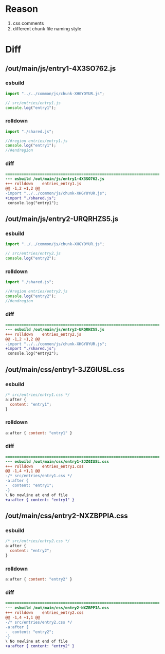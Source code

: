 # Reason
1. css comments
2. different chunk file naming style
# Diff
## /out/main/js/entry1-4X3SO762.js
### esbuild
```js
import "../../common/js/chunk-XHGYOYUR.js";

// src/entries/entry1.js
console.log("entry1");
```
### rolldown
```js
import "./shared.js";

//#region entries/entry1.js
console.log("entry1");
//#endregion

```
### diff
```diff
===================================================================
--- esbuild	/out/main/js/entry1-4X3SO762.js
+++ rolldown	entries_entry1.js
@@ -1,2 +1,2 @@
-import "../../common/js/chunk-XHGYOYUR.js";
+import "./shared.js";
 console.log("entry1");

```
## /out/main/js/entry2-URQRHZS5.js
### esbuild
```js
import "../../common/js/chunk-XHGYOYUR.js";

// src/entries/entry2.js
console.log("entry2");
```
### rolldown
```js
import "./shared.js";

//#region entries/entry2.js
console.log("entry2");
//#endregion

```
### diff
```diff
===================================================================
--- esbuild	/out/main/js/entry2-URQRHZS5.js
+++ rolldown	entries_entry2.js
@@ -1,2 +1,2 @@
-import "../../common/js/chunk-XHGYOYUR.js";
+import "./shared.js";
 console.log("entry2");

```
## /out/main/css/entry1-3JZGIUSL.css
### esbuild
```js
/* src/entries/entry1.css */
a:after {
  content: "entry1";
}
```
### rolldown
```js
a:after { content: "entry1" }

```
### diff
```diff
===================================================================
--- esbuild	/out/main/css/entry1-3JZGIUSL.css
+++ rolldown	entries_entry1.css
@@ -1,4 +1,1 @@
-/* src/entries/entry1.css */
-a:after {
-  content: "entry1";
-}
\ No newline at end of file
+a:after { content: "entry1" }

```
## /out/main/css/entry2-NXZBPPIA.css
### esbuild
```js
/* src/entries/entry2.css */
a:after {
  content: "entry2";
}
```
### rolldown
```js
a:after { content: "entry2" }

```
### diff
```diff
===================================================================
--- esbuild	/out/main/css/entry2-NXZBPPIA.css
+++ rolldown	entries_entry2.css
@@ -1,4 +1,1 @@
-/* src/entries/entry2.css */
-a:after {
-  content: "entry2";
-}
\ No newline at end of file
+a:after { content: "entry2" }

```